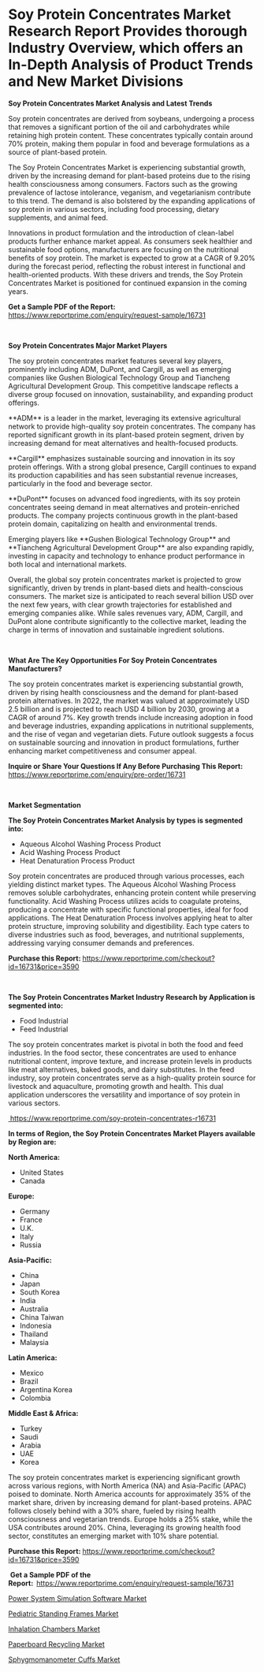 <p><h1>Soy Protein Concentrates Market Research Report Provides thorough Industry Overview, which offers an In-Depth Analysis of Product Trends and New Market Divisions</h1></p><p><strong>Soy Protein Concentrates Market Analysis and Latest Trends</strong></p>
<p><p>Soy protein concentrates are derived from soybeans, undergoing a process that removes a significant portion of the oil and carbohydrates while retaining high protein content. These concentrates typically contain around 70% protein, making them popular in food and beverage formulations as a source of plant-based protein. </p><p>The Soy Protein Concentrates Market is experiencing substantial growth, driven by the increasing demand for plant-based proteins due to the rising health consciousness among consumers. Factors such as the growing prevalence of lactose intolerance, veganism, and vegetarianism contribute to this trend. The demand is also bolstered by the expanding applications of soy protein in various sectors, including food processing, dietary supplements, and animal feed.</p><p>Innovations in product formulation and the introduction of clean-label products further enhance market appeal. As consumers seek healthier and sustainable food options, manufacturers are focusing on the nutritional benefits of soy protein. The market is expected to grow at a CAGR of 9.20% during the forecast period, reflecting the robust interest in functional and health-oriented products. With these drivers and trends, the Soy Protein Concentrates Market is positioned for continued expansion in the coming years.</p></p>
<p><strong>Get a Sample PDF of the Report:&nbsp;</strong> <a href="https://www.reportprime.com/enquiry/request-sample/16731?utm_campaign=1863&utm_medium=2&utm_source=Github&utm_content=ia&utm_term=24112024&utm_id=soy-protein-concentrates">https://www.reportprime.com/enquiry/request-sample/16731</a></p>
<p>&nbsp;</p>
<p><strong>Soy Protein Concentrates Major Market Players</strong></p>
<p><p>The soy protein concentrates market features several key players, prominently including ADM, DuPont, and Cargill, as well as emerging companies like Gushen Biological Technology Group and Tiancheng Agricultural Development Group. This competitive landscape reflects a diverse group focused on innovation, sustainability, and expanding product offerings.</p><p>**ADM** is a leader in the market, leveraging its extensive agricultural network to provide high-quality soy protein concentrates. The company has reported significant growth in its plant-based protein segment, driven by increasing demand for meat alternatives and health-focused products.</p><p>**Cargill** emphasizes sustainable sourcing and innovation in its soy protein offerings. With a strong global presence, Cargill continues to expand its production capabilities and has seen substantial revenue increases, particularly in the food and beverage sector.</p><p>**DuPont** focuses on advanced food ingredients, with its soy protein concentrates seeing demand in meat alternatives and protein-enriched products. The company projects continuous growth in the plant-based protein domain, capitalizing on health and environmental trends.</p><p>Emerging players like **Gushen Biological Technology Group** and **Tiancheng Agricultural Development Group** are also expanding rapidly, investing in capacity and technology to enhance product performance in both local and international markets.</p><p>Overall, the global soy protein concentrates market is projected to grow significantly, driven by trends in plant-based diets and health-conscious consumers. The market size is anticipated to reach several billion USD over the next few years, with clear growth trajectories for established and emerging companies alike. While sales revenues vary, ADM, Cargill, and DuPont alone contribute significantly to the collective market, leading the charge in terms of innovation and sustainable ingredient solutions.</p></p>
<p>&nbsp;</p>
<p><strong>What Are The Key Opportunities For Soy Protein Concentrates Manufacturers?</strong></p>
<p><p>The soy protein concentrates market is experiencing substantial growth, driven by rising health consciousness and the demand for plant-based protein alternatives. In 2022, the market was valued at approximately USD 2.5 billion and is projected to reach USD 4 billion by 2030, growing at a CAGR of around 7%. Key growth trends include increasing adoption in food and beverage industries, expanding applications in nutritional supplements, and the rise of vegan and vegetarian diets. Future outlook suggests a focus on sustainable sourcing and innovation in product formulations, further enhancing market competitiveness and consumer appeal.</p></p>
<p><strong>Inquire or Share Your Questions If Any Before Purchasing This Report:</strong> <a href="https://www.reportprime.com/enquiry/pre-order/16731?utm_campaign=1863&utm_medium=2&utm_source=Github&utm_content=ia&utm_term=24112024&utm_id=soy-protein-concentrates">https://www.reportprime.com/enquiry/pre-order/16731</a></p>
<p>&nbsp;</p>
<p><strong>Market Segmentation</strong></p>
<p><strong>The Soy Protein Concentrates Market Analysis by types is segmented into:</strong></p>
<p><ul><li>Aqueous Alcohol Washing Process Product</li><li>Acid Washing Process Product</li><li>Heat Denaturation Process Product</li></ul></p>
<p><p>Soy protein concentrates are produced through various processes, each yielding distinct market types. The Aqueous Alcohol Washing Process removes soluble carbohydrates, enhancing protein content while preserving functionality. Acid Washing Process utilizes acids to coagulate proteins, producing a concentrate with specific functional properties, ideal for food applications. The Heat Denaturation Process involves applying heat to alter protein structure, improving solubility and digestibility. Each type caters to diverse industries such as food, beverages, and nutritional supplements, addressing varying consumer demands and preferences.</p></p>
<p><strong>Purchase this Report:&nbsp;</strong><a href="https://www.reportprime.com/checkout?id=16731&price=3590&utm_campaign=1863&utm_medium=2&utm_source=Github&utm_content=ia&utm_term=24112024&utm_id=soy-protein-concentrates">https://www.reportprime.com/checkout?id=16731&price=3590</a></p>
<p>&nbsp;</p>
<p><strong>The Soy Protein Concentrates Market Industry Research by Application is segmented into:</strong></p>
<p><ul><li>Food Industrial</li><li>Feed Industrial</li></ul></p>
<p><p>The soy protein concentrates market is pivotal in both the food and feed industries. In the food sector, these concentrates are used to enhance nutritional content, improve texture, and increase protein levels in products like meat alternatives, baked goods, and dairy substitutes. In the feed industry, soy protein concentrates serve as a high-quality protein source for livestock and aquaculture, promoting growth and health. This dual application underscores the versatility and importance of soy protein in various sectors.</p></p>
<p><a href="https://www.reportprime.com/soy-protein-concentrates-r16731?utm_campaign=1863&utm_medium=2&utm_source=Github&utm_content=ia&utm_term=24112024&utm_id=soy-protein-concentrates">&nbsp;https://www.reportprime.com/soy-protein-concentrates-r16731</a></p>
<p><strong>In terms of Region, the Soy Protein Concentrates Market Players available by Region are:</strong></p>
<p>
    <p> <strong> North America: </strong>
        <ul>
            <li>United States</li>
            <li>Canada</li>
        </ul>
        </p> 
    <p> <strong> Europe: </strong>
        <ul>
            <li>Germany</li>
            <li>France</li>
            <li>U.K.</li>
            <li>Italy</li>
            <li>Russia</li>
        </ul>
        </p> 
    <p> <strong> Asia-Pacific: </strong>
        <ul>
            <li>China</li>
            <li>Japan</li>
            <li>South Korea</li>
            <li>India</li>
            <li>Australia</li>
            <li>China Taiwan</li>
            <li>Indonesia</li>
            <li>Thailand</li>
            <li>Malaysia</li>
        </ul>
        </p> 
    <p> <strong> Latin America: </strong>
        <ul>
            <li>Mexico</li>
            <li>Brazil</li>
            <li>Argentina Korea</li>
            <li>Colombia</li>
        </ul>
        </p> 
    <p> <strong> Middle East & Africa: </strong>
        <ul>
            <li>Turkey</li>
            <li>Saudi</li>
            <li>Arabia</li>
            <li>UAE</li>
            <li>Korea</li>
        </ul>
    </p>
    </p>
<p><p>The soy protein concentrates market is experiencing significant growth across various regions, with North America (NA) and Asia-Pacific (APAC) poised to dominate. North America accounts for approximately 35% of the market share, driven by increasing demand for plant-based proteins. APAC follows closely behind with a 30% share, fueled by rising health consciousness and vegetarian trends. Europe holds a 25% stake, while the USA contributes around 20%. China, leveraging its growing health food sector, constitutes an emerging market with 10% share potential.</p></p>
<p><strong>Purchase this Report: </strong><a href="https://www.reportprime.com/checkout?id=16731&price=3590&utm_campaign=1863&utm_medium=2&utm_source=Github&utm_content=ia&utm_term=24112024&utm_id=soy-protein-concentrates">https://www.reportprime.com/checkout?id=16731&price=3590</a></p>
<p>&nbsp;<strong>Get a Sample PDF of the Report:&nbsp;&nbsp;</strong><a href="https://www.reportprime.com/enquiry/request-sample/16731?utm_campaign=1863&utm_medium=2&utm_source=Github&utm_content=ia&utm_term=24112024&utm_id=soy-protein-concentrates">https://www.reportprime.com/enquiry/request-sample/16731</a></p>
<p><strong></strong></p>
<p><p><a href="https://issuu.com/reportprime-2/docs/power-system-simulation-software-ma_1f288707d566a3?utm_campaign=1863&utm_medium=2&utm_source=Github&utm_content=ia&utm_term=24112024&utm_id=soy-protein-concentrates">Power System Simulation Software Market</a></p><p><a href="https://www.linkedin.com/pulse/study-pediatric-standing-frames-market-offeringdata-concerning-82xge?utm_campaign=1863&utm_medium=2&utm_source=Github&utm_content=ia&utm_term=24112024&utm_id=soy-protein-concentrates">Pediatric Standing Frames Market</a></p><p><a href="https://www.linkedin.com/pulse/evolution-inhalation-chambers-market-key-shifts-from-2024-pohne?utm_campaign=1863&utm_medium=2&utm_source=Github&utm_content=ia&utm_term=24112024&utm_id=soy-protein-concentrates">Inhalation Chambers Market</a></p><p><a href="https://issuu.com/reportprime-2/docs/paperboard-recycling-market-size-20_941dd9b48afa16?utm_campaign=1863&utm_medium=2&utm_source=Github&utm_content=ia&utm_term=24112024&utm_id=soy-protein-concentrates">Paperboard Recycling Market</a></p><p><a href="https://www.linkedin.com/pulse/sphygmomanometer-cuffs-research-study-market-outlook-regulatory-3ob2e?utm_campaign=1863&utm_medium=2&utm_source=Github&utm_content=ia&utm_term=24112024&utm_id=soy-protein-concentrates">Sphygmomanometer Cuffs Market</a></p></p>